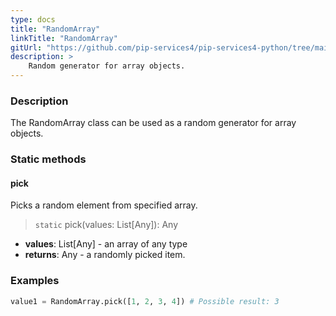 ```yaml
---
type: docs
title: "RandomArray"
linkTitle: "RandomArray"
gitUrl: "https://github.com/pip-services4/pip-services4-python/tree/main/pip-services4-data-python"
description: >
    Random generator for array objects.
---
```


### Description

The RandomArray class can be used as a random generator for array objects.

### Static methods

#### pick
Picks a random element from specified array.

> `static` pick(values: List[Any]): Any

- **values**: List[Any] - an array of any type
- **returns**: Any - a randomly picked item.

### Examples

```python
value1 = RandomArray.pick([1, 2, 3, 4]) # Possible result: 3

```
